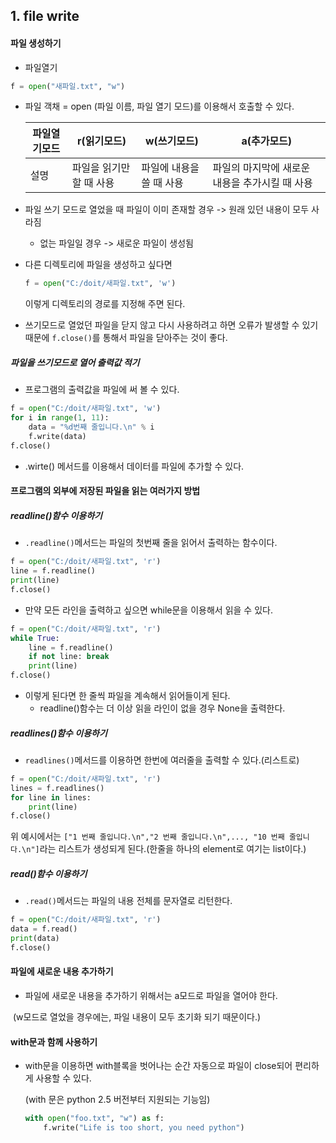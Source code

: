 ## 1. file write

#### 파일 생성하기

* 파일열기

```python
f = open("새파일.txt", "w")
```

* 파일 객채 = open (파일 이름, 파일 열기 모드)를 이용해서 호출할 수 있다.

  | 파일열기모드 | r(읽기모드)              | w(쓰기모드)              | a(추가모드)                                    |
  | ------------ | ------------------------ | ------------------------ | ---------------------------------------------- |
  | 설명         | 파일을 읽기만 할 때 사용 | 파일에 내용을 쓸 때 사용 | 파일의 마지막에 새로운 내용을 추가시킬 때 사용 |

* 파일 쓰기 모드로 열었을 때 파일이 이미 존재할 경우 -> 원래 있던 내용이 모두 사라짐

  * 없는 파일일 경우 -> 새로운 파일이 생성됨

* 다른 디렉토리에 파일을 생성하고 싶다면

  ```python
  f = open("C:/doit/새파일.txt", 'w')
  ```

  이렇게 디렉토리의 경로를 지정해 주면 된다.

* 쓰기모드로 열었던 파일을 닫지 않고 다시 사용하려고 하면 오류가 발생할 수 있기 때문에 `f.close()`를 통해서 파일을 닫아주는 것이 좋다.



##### 파일을 쓰기모드로 열어 출력값 적기

* 프로그램의 출력값을 파일에 써 볼 수 있다.

```python
f = open("C:/doit/새파일.txt", 'w')
for i in range(1, 11):
    data = "%d번째 줄입니다.\n" % i
    f.write(data)
f.close()
```

* .wirte() 메서드를 이용해서 데이터를 파일에 추가할 수 있다.



#### 프로그램의 외부에 저장된 파일을 읽는 여러가지 방법

##### readline()함수 이용하기

* `.readline()`메서드는 파일의 첫번째 줄을 읽어서 출력하는 함수이다.

```python
f = open("C:/doit/새파일.txt", 'r')
line = f.readline()
print(line)
f.close()
```

* 만약 모든 라인을 출력하고 싶으면 while문을 이용해서 읽을 수 있다.

```python
f = open("C:/doit/새파일.txt", 'r')
while True:
    line = f.readline()
    if not line: break
    print(line)
f.close()
```

* 이렇게 된다면 한 줄씩 파일을 계속해서 읽어들이게 된다.
  * readline()함수는 더 이상 읽을 라인이 없을 경우 None을 출력한다.



##### readlines()함수 이용하기

* `readlines()`메서드를 이용하면 한번에 여러줄을 출력할 수 있다.(리스트로)

```python
f = open("C:/doit/새파일.txt", 'r')
lines = f.readlines()
for line in lines:
    print(line)
f.close()
```

위 예시에서는 `["1 번째 줄입니다.\n","2 번째 줄입니다.\n",..., "10 번째 줄입니다.\n"]`라는 리스트가 생성되게 된다.(한줄을 하나의 element로 여기는 list이다.)



##### read()함수 이용하기

* `.read()`메서드는 파일의 내용 전체를 문자열로 리턴한다.

```python
f = open("C:/doit/새파일.txt", 'r')
data = f.read()
print(data)
f.close()
```



#### 파일에 새로운 내용 추가하기

* 파일에 새로운 내용을 추가하기 위해서는 a모드로 파일을 열어야 한다.

​	(w모드로 열었을 경우에는, 파일 내용이 모두 초기화 되기 때문이다.)



#### with문과 함께 사용하기

* with문을 이용하면 with블록을 벗어나는 순간 자동으로 파일이 close되어 편리하게 사용할 수 있다. 

  (with 문은 python 2.5 버전부터 지원되는 기능임)

  ```python
  with open("foo.txt", "w") as f:
      f.write("Life is too short, you need python")
  ```

  